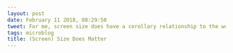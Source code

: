 ```yaml
---
layout: post
date: February 11 2018, 08:29:50
tweet: For me, screen size does have a corollary relationship to the work my brain thinks I can accomplish, e.g. programming on the iPhone, while technically possible, requires a drastic shift in expectations.
tags: microblog
title: (Screen) Size Does Matter
---
```




